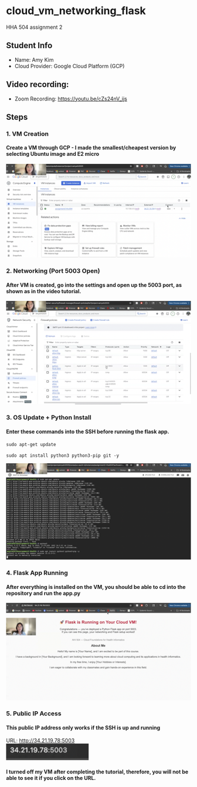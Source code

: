 # cloud_vm_networking_flask
HHA 504 assignment 2

## Student Info
- Name:  Amy Kim
- Cloud Provider: Google Cloud Platform (GCP)

## Video recording: 
- Zoom Recording: https://youtu.be/cZs24nV_ijs

## Steps
### 1. VM Creation
#### Create a VM through GCP - I made the smallest/cheapest version by selecting Ubuntu image and E2 micro
![photo](photos/VM_creation.png)

### 2. Networking (Port 5003 Open)
#### After VM is created, go into the settings and open up the 5003 port, as shown as in the video tutorial.
![screenshot](photos/Port_5003.png)

### 3. OS Update + Python Install
#### Enter these commands into the SSH before running the flask app.
```
sudo apt-get update
```
```
sudo apt install python3 python3-pip git -y
```

![screenshot](photos/OS_update_python_install.png)

### 4. Flask App Running
#### After everything is installed on the VM, you should be able to cd into the repository and run the app.py
![screenshot of terminal + browser](photos/flask_app_running.png)

### 5. Public IP Access
#### This public IP address only works if the SSH is up and running
URL: http://34.21.19.78:5003  
![screenshot](photos/public_ip_address.png)

#### I turned off my VM after completing the tutorial, therefore, you will not be able to see it if you click on the URL. 